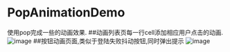# PopAnimationDemo
使用pop完成一些的动画效果.
##动画列表页每一行cell添加相应用户点击的动画.
![image](https://github.com/crossPQW/PopAnimationDemo/blob/master/PopAnimationDemo/screenShot/animationList.gif)
##按钮动画页面,类似于登陆失败抖动按钮,同时弹出提示
![image](https://github.com/crossPQW/PopAnimationDemo/blob/master/PopAnimationDemo/screenShot/buttonAnimation.gif)
